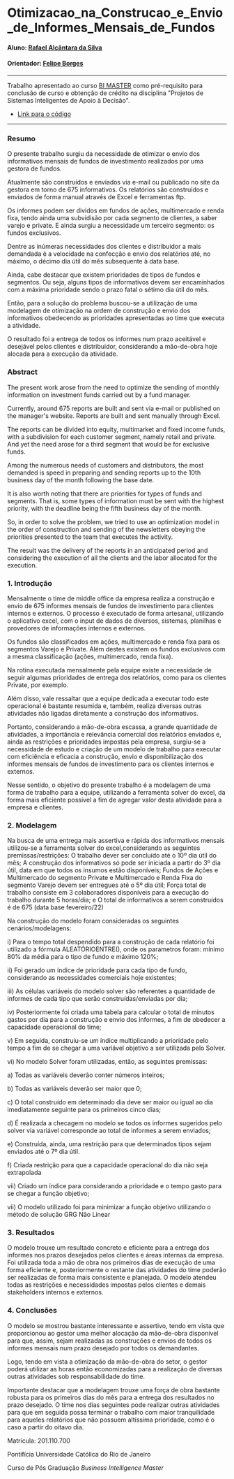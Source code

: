 # Otimizacao_na_Construcao_e_Envio_de_Informes_Mensais_de_Fundos

#### Aluno: [Rafael Alcântara da Silva](https://github.com/alcraf)
#### Orientador: [Felipe Borges](https://github.com/FelipeBorgesC)

---

Trabalho apresentado ao curso [BI MASTER](https://ica.puc-rio.ai/bi-master) como pré-requisito para conclusão de curso e obtenção de crédito na disciplina "Projetos de Sistemas Inteligentes de Apoio à Decisão".

- [Link para o código](https://github.com/alcraf/projpucbi/blob/main/Projeto_Rafael_Alc%C3%A2ntara_da_Silva.xlsx)

---

### Resumo
O presente trabalho surgiu da necessidade de otimizar o envio dos informativos mensais de fundos de investimento realizados por uma gestora de fundos. 

Atualmente são construídos e enviados via e-mail ou publicado no site da gestora em torno de 675 informativos. Os relatórios são construídos e enviados de forma manual através de Excel e ferramentas ftp.

Os informes podem ser dividos em fundos de ações, multimercado e renda fixa, tendo ainda uma subvidisão por cada segmento de clientes, a saber varejo e private. E ainda surgiu a necessidade um terceiro segmento: os fundos exclusivos.

Dentre as inúmeras necessidades dos clientes e distribuidor a mais demandada é a velocidade na confecção e envio dos relatórios até, no máximo, o décimo dia útil do mês subsequente à data base.

Ainda, cabe destacar que existem prioridades de tipos de fundos e segmentos. Ou seja, alguns tipos de informativos devem ser encaminhados com a máxima prioridade sendo o prazo fatal o sétimo dia útil do mês.

Então, para a solução do problema buscou-se a utilização de uma modelagem de otimização na ordem de construção e envio dos informativos obedecendo as prioridades apresentadas ao time que executa a atividade.

O resultado foi a entrega de todos os informes num prazo aceitável e desejável pelos clientes e distribuidor, considerando a mão-de-obra hoje alocada para a execução da atividade.

### Abstract 

The present work arose from the need to optimize the sending of monthly information on investment funds carried out by a fund manager.

Currently, around 675 reports are built and sent via e-mail or published on the manager's website. Reports are built and sent manually through Excel.

The reports can be divided into equity, multimarket and fixed income funds, with a subdivision for each customer segment, namely retail and private. And yet the need arose for a third segment that would be for exclusive funds.

Among the numerous needs of customers and distributors, the most demanded is speed in preparing and sending reports up to the 10th business day of the month following the base date.

It is also worth noting that there are priorities for types of funds and segments. That is, some types of information must be sent with the highest priority, with the deadline being the fifth business day of the month.

So, in order to solve the problem, we tried to use an optimization model in the order of construction and sending of the newsletters obeying the priorities presented to the team that executes the activity.

The result was the delivery of the reports in an anticipated period and considering the execution of all the clients and the labor allocated for the execution.

### 1. Introdução

Mensalmente o time de middle office da empresa realiza a construção e envio de 675 informes mensais de fundos de investimento para clientes internos e externos. O processo é executado de forma artesanal, utilizando o aplicativo excel, com o input de dados de diversos, sistemas, planilhas e provedores de informações internos e externos.

Os fundos são classificados em ações, multimercado e renda fixa para os segmentos Varejo e Private. Além destes existem os fundos exclusivos com a mesma classificação (ações, multimercado, renda fixa).

Na rotina executada mensalmente pela equipe existe a necessidade de seguir algumas prioridades de entrega dos relatórios, como para os clientes Private, por exemplo.

Além disso, vale ressaltar que a equipe dedicada a executar todo este operacional é bastante resumida e, também, realiza diversas outras atividades não ligadas diretamente a construção dos informativos.

Portanto, considerando a mão-de-obra escassa, a grande quantidade de atividades, a importância e relevância comercial dos relatórios enviados e, ainda as restrições e prioridades impostas pela empresa, surgiu-se a necessidade de estudo e criação de um modelo de trabalho para executar com eficiência e eficacia a construção, envio e disponibilização dos informes mensais de fundos de investimento para os clientes internos e externos.

Nesse sentido, o objetivo do presente trabalho é a modelagem de uma forma de trabalho para a equipe, utilizando a ferramenta solver do excel, da forma mais eficiente possível a fim de agregar valor desta atividade para a empresa e clientes.


### 2. Modelagem

Na busca de uma entrega mais assertiva e rápida dos informativos mensais utilizou-se a ferramenta solver do excel,considerando as seguintes premissas/restrições:
 O trabalho dever ser concluído até o 10º dia útil do mês;
A construção dos informativos só pode ser iniciada a partir do 3º dia útil, data em que todos os insumos estão disponíveis;
Fundos de Ações e Multimercado do segmento Private e Multimercado e Renda Fixa do segmento Varejo devem ser entregues até o 5º dia útil;
Força total de trabalho consiste em 3 colaboradores disponíveis para a execução do trabalho durante 5 horas/dia; e
O total de informativos a serem construídos é de 675 (data base fevereiro/22)

Na construção do modelo foram consideradas os seguintes cenários/modelagens:

   i)   Para o tempo total despendido para a construção de cada relatório foi utilizado a fórmula ALEATÓRIOENTRE(), onde os parametros foram: mínimo 80% da média para o tipo de fundo e máximo 120%;
   
   ii)  Foi gerado um índice de prioridade para cada tipo de fundo, considerando as necessidades comerciais hoje existentes;
   
   iii) As células variáveis do modelo solver são referentes a quantidade de informes de cada tipo que serão construídas/enviadas por dia;
   
   iv)  Posteriormente foi criada uma tabela para calcular o total de minutos gastos por dia para a construção e envio dos informes, a fim de obedecer a capacidade operacional do time;
   
   v)   Em seguida, construiu-se um índice multiplicando a prioridade pelo tempo a fim de se chegar a uma variável objetivo a ser utilizada pelo Solver.
   
   vi)  No modelo Solver foram utilizadas, então, as seguintes premissas:
   
   a) Todas as variáveis deverão conter números inteiros;
        
   b) Todas as variáveis deverão ser maior que 0;
        
   c) O total construído em determinado dia deve ser maior ou igual ao dia imediatamente seguinte para os primeiros cinco dias;
        
   d) É realizada a checagem no modelo se todos os informes sugeridos pelo solver via variável corresponde ao total de informes a serem enviados;
        
   e) Construída, ainda, uma restrição para que determinados tipos sejam enviados até o 7º dia útil.
        
   f) Criada restrição para que a capacidade operacional do dia não seja extrapolada
        
   vii)  Criado um índice para considerando a prioridade e o tempo gasto para se chegar a função objetivo;
   
   vii)  O modelo utilizado foi para minimizar a função objetivo utilizando o método de solução GRG Não Linear
        
### 3. Resultados

O modelo trouxe um resultado concreto e eficiente para a entrega dos informes nos prazos desejados pelos clientes e áreas internas da empresa. Foi utilizada toda a mão de obra nos primeiros dias de execução de uma forma eficiente e, posteriormente o restante das atividades do time poderão ser realizadas de forma mais consistente e planejada. O modelo atendeu todas as restrições e necessidades impostas pelos clientes e demais stakeholders internos e externos.

### 4. Conclusões

O modelo se mostrou bastante interessante e assertivo, tendo em vista que proporcionou ao gestor uma melhor alocação da mão-de-obra disponível para que, assim, sejam realizadas as construções e envios de todos os informes mensais num prazo desejado por todos os demandantes.

Logo, tendo em vista a otimização da mão-de-obra do setor, o gestor poderá utilizar as horas então economizadas para a realização de diversas outras atividades sob responsabilidade do time.

Importante destacar que a modelagem trouxe uma força de obra bastante robusta para os primeiros dias do mês para a entrega dos resultados no prazo desejado. O time nos dias seguintes pode realizar outras atividades para que em seguida possa terminar o trabalho com maior tranquilidade para aqueles relatórios que não possuem altíssima prioridade, como é o caso a partir do oitavo dia.

Matrícula: 201.110.700

Pontifícia Universidade Católica do Rio de Janeiro

Curso de Pós Graduação *Business Intelligence Master*

